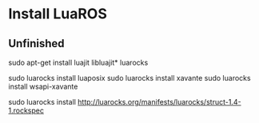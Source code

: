 Install LuaROS
=================

## Unfinished

sudo apt-get install luajit libluajit* luarocks

sudo luarocks install luaposix
sudo luarocks install xavante
sudo luarocks install wsapi-xavante

sudo luarocks install http://luarocks.org/manifests/luarocks/struct-1.4-1.rockspec
